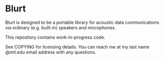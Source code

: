 Blurt
=====

Blurt is designed to be a portable library for acoustic data communications via ordinary (e.g. built-in) speakers and microphones.

This repository contains work-in-progress code.

See COPYING for licensing details.  You can reach me at my last name @mit.edu email address with any questions.
